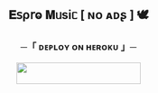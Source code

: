 <h2 align="center">
    𝐄𝗌ρ𝗋ⱺ 𝐌ᥙsiᥴ [ ɴᴏ ᴀᴅʂ ] 🕊
</h2>

<h3 align="center">
    ─「 ᴅᴇᴩʟᴏʏ ᴏɴ ʜᴇʀᴏᴋᴜ 」─
</h3>

<p align="center"><a href="https://dashboard.heroku.com/new?template=https://github.com/IstkharXrobot/Mc"> <img src="https://img.shields.io/badge/Deploy%20On%20Heroku-blue?style=for-the-badge&logo=heroku" width="220" height="38.45"/></a></p>
